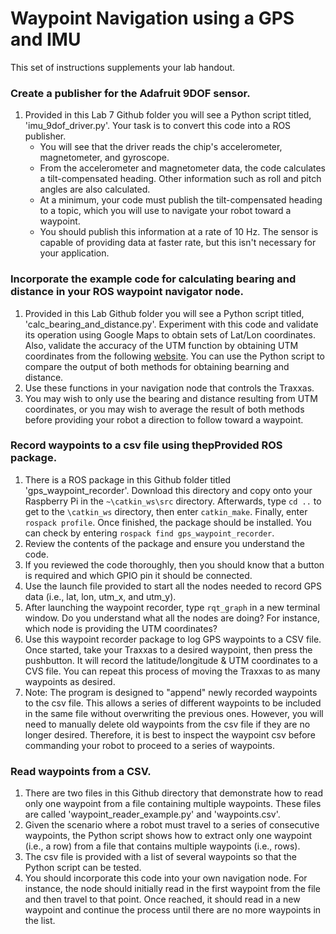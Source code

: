 # Waypoint Navigation using a GPS and IMU

This set of instructions supplements your lab handout.


### Create a publisher for the Adafruit 9DOF sensor.
1. Provided in this Lab 7 Github folder you will see a Python script titled, 'imu_9dof_driver.py'.  Your task is to convert this code into a ROS publisher.
    + You will see that the driver reads the chip's accelerometer, magnetometer, and gyroscope.  
    + From the accelerometer and magnetometer data, the code calculates a tilt-compensated heading.  Other information such as roll and pitch angles are also calculated.
    + At a minimum, your code must publish the tilt-compensated heading to a topic, which you will use to navigate your robot toward a waypoint.   
    + You should publish this information at a rate of 10 Hz.  The sensor is capable of providing data at faster rate, but this isn't necessary for your application.  

### Incorporate the example code for calculating bearing and distance in your ROS waypoint navigator node.
1.  Provided in this Lab Github folder you will see a Python script titled, 'calc_bearing_and_distance.py'.  Experiment with this code and validate its operation using Google Maps to obtain sets of Lat/Lon coordinates.  Also, validate the accuracy of the UTM function by obtaining UTM coordinates from the following [website](https://mappingsupport.com/p/coordinates-utm-google-maps.html).  You can use the Python script to compare the output of both methods for obtaining bearning and distance.
2.  Use these functions in your navigation node that controls the Traxxas.  
3.  You may wish to only use the bearing and distance resulting from UTM coordinates, or you may wish to average the result of both methods before providing your robot a direction to follow toward a waypoint.

### Record waypoints to a csv file using thepProvided ROS package.
1.  There is a ROS package in this Github folder titled 'gps_waypoint_recorder'.  Download this directory and copy onto your Raspberry Pi in the `~\catkin_ws\src` directory.  Afterwards, type `cd ..` to get to the `\catkin_ws` directory, then enter `catkin_make`.  Finally, enter `rospack profile`.  Once finished, the package should be installed.  You can check by entering `rospack find gps_waypoint_recorder`.   
2.  Review the contents of the package and ensure you understand the code.
3.  If you reviewed the code thoroughly, then you should know that a button is required and which GPIO pin it should be connected.
4.  Use the launch file provided to start all the nodes needed to record GPS data (i.e., lat, lon, utm_x, and utm_y).
5.  After launching the waypoint recorder, type `rqt_graph` in a new terminal window.  Do you understand what all the nodes are doing?  For instance, which node is providing the UTM coordinates?
6.  Use this waypoint recorder package to log GPS waypoints to a CSV file.  Once started, take your Traxxas to a desired waypoint, then press the pushbutton.  It will record the latitude/longitude & UTM coordinates to a CVS file.  You can repeat this process of moving the Traxxas to as many waypoints as desired.     
7.  Note:  The program is designed to "append" newly recorded waypoints to the csv file.  This allows a series of different waypoints to be included in the same file without overwriting the previous ones.  However, you will need to manually delete old waypoints from the csv file if they are no longer desired.  Therefore, it is best to inspect the waypoint csv before commanding your robot to proceed to a series of waypoints. 

### Read waypoints from a CSV.
1.  There are two files in this Github directory that demonstrate how to read only one waypoint from a file containing multiple waypoints.  These files are called 'waypoint_reader_example.py' and 'waypoints.csv'.  
2.  Given the scenario where a robot must travel to a series of consecutive waypoints, the Python script shows how to extract only one waypoint (i.e., a row) from a file that contains multiple waypoints (i.e., rows).  
3.  The csv file is provided with a list of several waypoints so that the Python script can be tested.
4.  You should incorporate this code into your own navigation node.  For instance, the node should initially read in the first waypoint from the file and then travel to that point.  Once reached, it should read in a new waypoint and continue the process until there are no more waypoints in the list.

 


